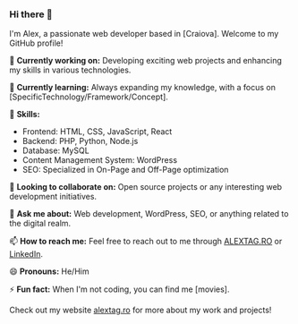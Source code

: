 ### Hi there 👋

I'm Alex, a passionate web developer based in [Craiova]. Welcome to my GitHub profile!

🔭 **Currently working on:** Developing exciting web projects and enhancing my skills in various technologies.

🌱 **Currently learning:** Always expanding my knowledge, with a focus on [SpecificTechnology/Framework/Concept].

💼 **Skills:**
- Frontend: HTML, CSS, JavaScript, React
- Backend: PHP, Python, Node.js
- Database: MySQL
- Content Management System: WordPress
- SEO: Specialized in On-Page and Off-Page optimization

👯 **Looking to collaborate on:** Open source projects or any interesting web development initiatives.

💬 **Ask me about:** Web development, WordPress, SEO, or anything related to the digital realm.

📫 **How to reach me:** Feel free to reach out to me through [ALEXTAG.RO](https://alextag.ro) or [LinkedIn]([https://www.linkedin.com/in/alextagdev]).

😄 **Pronouns:** He/Him

⚡ **Fun fact:** When I'm not coding, you can find me [movies].

Check out my website [alextag.ro](https://alextag.ro) for more about my work and projects!
